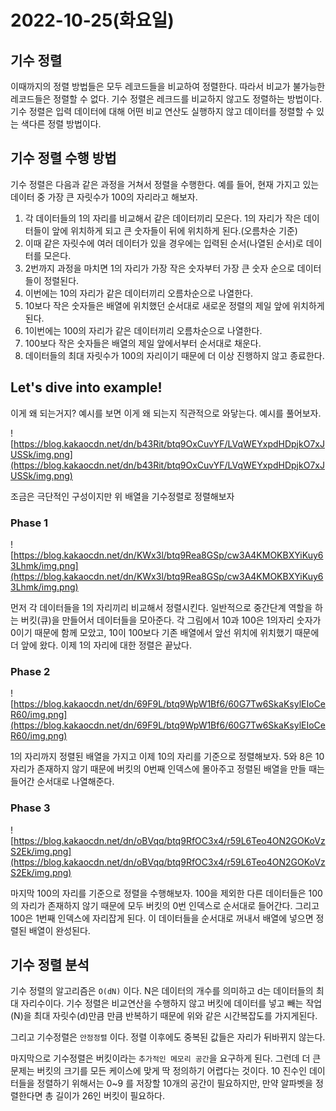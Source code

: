 # 2022-10-25(화요일)

## 기수 정렬

이때까지의 정렬 방법들은 모두 레코드들을 비교하여 정렬한다. 따라서 비교가 불가능한 레코드들은 정렬할 수 없다. 기수 정렬은 레크드를 비교하지 않고도 정렬하는 방법이다. 기수 정렬은 입력 데이터에 대해 어떤 비교 연산도 실행하지 않고 데이터를 정렬할 수 있는 색다른 정렬 방법이다.

## 기수 정렬 수행 방법

기수 정렬은 다음과 같은 과정을 거쳐서 정렬을 수행한다. 예를 들어, 현재 가지고 있는 데이터 중 가장 큰 자릿수가 100의 자리라고 해보자.

1. 각 데이터들의 1의 자리를 비교해서 같은 데이터끼리 모은다. 1의 자리가 작은 데이터들이 앞에 위치하게 되고 큰 숫자들이 뒤에 위치하게 된다.(오름차순 기준)
2. 이때 같은 자릿수에 여러 데이터가 있을 경우에는 입력된 순서(나열된 순서)로 데이터를 모은다.
3. 2번까지 과정을 마치면 1의 자리가 가장 작은 숫자부터 가장 큰 숫자 순으로 데이터들이 정렬된다.
4. 이번에는 10의 자리가 같은 데이터끼리 오름차순으로 나열한다.
5. 10보다 작은 숫자들은 배열에 위치했던 순서대로 새로운 정렬의 제일 앞에 위치하게 된다.
6. 1이번에는 100의 자리가 같은 데이터끼리 오름차순으로 나열한다.
7. 100보다 작은 숫자들은 배열의 제일 앞에서부터 순서대로 채운다.
8. 데이터들의 최대 자릿수가 100의 자리이기 때문에 더 이상 진행하지 않고 종료한다.

## **Let's dive into example!**

이게 왜 되는거지? 예시를 보면 이게 왜 되는지 직관적으로 와닿는다. 예시를 풀어보자.

![https://blog.kakaocdn.net/dn/b43Rit/btq9OxCuvYF/LVqWEYxpdHDpjkO7xJUSSk/img.png](https://blog.kakaocdn.net/dn/b43Rit/btq9OxCuvYF/LVqWEYxpdHDpjkO7xJUSSk/img.png)

조금은 극단적인 구성이지만 위 배열을 기수정렬로 정렬해보자

### **Phase 1**

![https://blog.kakaocdn.net/dn/KWx3l/btq9Rea8GSp/cw3A4KMOKBXYiKuy63Lhmk/img.png](https://blog.kakaocdn.net/dn/KWx3l/btq9Rea8GSp/cw3A4KMOKBXYiKuy63Lhmk/img.png)

먼저 각 데이터들을 1의 자리끼리 비교해서 정렬시킨다. 일반적으로 중간단계 역할을 하는 버킷(큐)을 만들어서 데이터들을 모아준다. 각 그림에서 10과 100은 1의자리 숫자가 0이기 때문에 함께 모았고, 10이 100보다 기존 배열에서 앞선 위치에 위치했기 때문에 더 앞에 왔다. 이제 1의 자리에 대한 정렬은 끝났다.

### **Phase 2**

![https://blog.kakaocdn.net/dn/69F9L/btq9WpW1Bf6/60G7Tw6SkaKsylEIoCeR60/img.png](https://blog.kakaocdn.net/dn/69F9L/btq9WpW1Bf6/60G7Tw6SkaKsylEIoCeR60/img.png)

1의 자리까지 정렬된 배열을 가지고 이제 10의 자리를 기준으로 정렬해보자. 5와 8은 10자리가 존재하지 않기 때문에 버킷의 0번째 인덱스에 몰아주고 정렬된 배열을 만들 때는 들어간 순서대로 나열해준다.

### **Phase 3**

![https://blog.kakaocdn.net/dn/oBVqq/btq9RfOC3x4/r59L6Teo4ON2GOKoVzS2Ek/img.png](https://blog.kakaocdn.net/dn/oBVqq/btq9RfOC3x4/r59L6Teo4ON2GOKoVzS2Ek/img.png)

마지막 100의 자리를 기준으로 정렬을 수행해보자. 100을 제외한 다른 데이터들은 100의 자리가 존재하지 않기 때문에 모두 버킷의 0번 인덱스로 순서대로 들어간다. 그리고 100은 1번째 인덱스에 자리잡게 된다. 이 데이터들을 순서대로 꺼내서 배열에 넣으면 정렬된 배열이 완성된다.

## 기수 정렬 분석

기수 정렬의 알고리즘은 `Օ(dN)` 이다. N은 데이터의 개수를 의미하고 d는 데이터들의 최대 자리수이다. 기수 정렬은 비교연산을 수행하지 않고 버킷에 데이터를 넣고 빼는 작업(N)을 최대 자릿수(d)만큼 만큼 반복하기 때문에 위와 같은 시간복잡도를 가지게된다.

그리고 기수정렬은 `안정정렬` 이다. 정렬 이후에도 중복된 값들은 자리가 뒤바뀌지 않는다.

마지막으로 기수정렬은 버킷이라는 `추가적인 메모리 공간`을 요구하게 된다. 그런데 더 큰 문제는 버킷의 크기를 모든 케이스에 맞게 딱 정의하기 어렵다는 것이다. 10 진수인 데이터들을 정렬하기 위해서는 0~9 를 저장할 10개의 공간이 필요하지만, 만약 알파벳을 정렬한다면 총 길이가 26인 버킷이 필요하다.